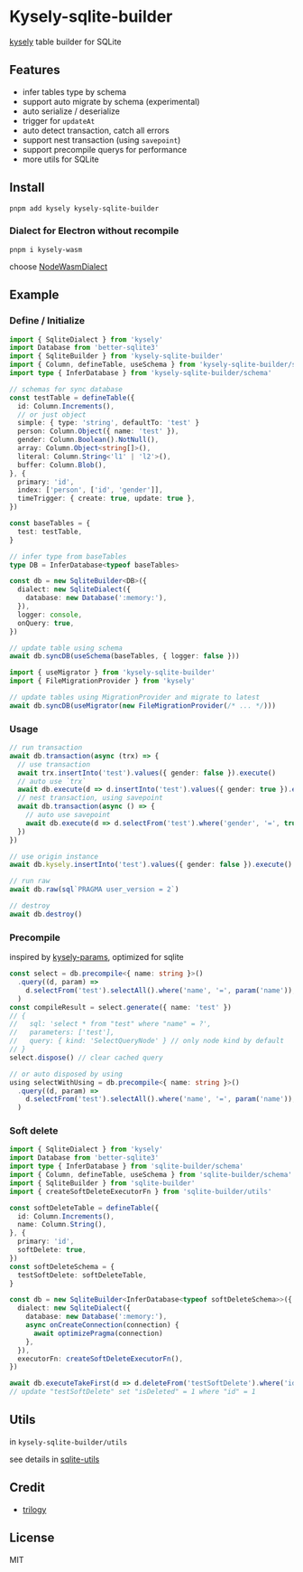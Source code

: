 # Kysely-sqlite-builder

[kysely](https://github.com/kysely-org/kysely) table builder for SQLite

## Features

- infer tables type by schema
- support auto migrate by schema (experimental)
- auto serialize / deserialize
- trigger for `updateAt`
- auto detect transaction, catch all errors
- support nest transaction (using `savepoint`)
- support precompile querys for performance
- more utils for SQLite

## Install

```shell
pnpm add kysely kysely-sqlite-builder
```

### Dialect for Electron without recompile

```shell
pnpm i kysely-wasm
```

choose [NodeWasmDialect](../dialect-wasm/README.md#nodewasmdialect)

## Example

### Define / Initialize

```ts
import { SqliteDialect } from 'kysely'
import Database from 'better-sqlite3'
import { SqliteBuilder } from 'kysely-sqlite-builder'
import { Column, defineTable, useSchema } from 'kysely-sqlite-builder/schema'
import type { InferDatabase } from 'kysely-sqlite-builder/schema'

// schemas for sync database
const testTable = defineTable({
  id: Column.Increments(),
  // or just object
  simple: { type: 'string', defaultTo: 'test' }
  person: Column.Object({ name: 'test' }),
  gender: Column.Boolean().NotNull(),
  array: Column.Object<string[]>(),
  literal: Column.String<'l1' | 'l2'>(),
  buffer: Column.Blob(),
}, {
  primary: 'id',
  index: ['person', ['id', 'gender']],
  timeTrigger: { create: true, update: true },
})

const baseTables = {
  test: testTable,
}

// infer type from baseTables
type DB = InferDatabase<typeof baseTables>

const db = new SqliteBuilder<DB>({
  dialect: new SqliteDialect({
    database: new Database(':memory:'),
  }),
  logger: console,
  onQuery: true,
})

// update table using schema
await db.syncDB(useSchema(baseTables, { logger: false }))

import { useMigrator } from 'kysely-sqlite-builder'
import { FileMigrationProvider } from 'kysely'

// update tables using MigrationProvider and migrate to latest
await db.syncDB(useMigrator(new FileMigrationProvider(/* ... */)))
```

### Usage

```ts
// run transaction
await db.transaction(async (trx) => {
  // use transaction
  await trx.insertInto('test').values({ gender: false }).execute()
  // auto use `trx`
  await db.execute(d => d.insertInto('test').values({ gender: true }).execute())
  // nest transaction, using savepoint
  await db.transaction(async () => {
    // auto use savepoint
    await db.execute(d => d.selectFrom('test').where('gender', '=', true))
  })
})

// use origin instance
await db.kysely.insertInto('test').values({ gender: false }).execute()

// run raw
await db.raw(sql`PRAGMA user_version = 2`)

// destroy
await db.destroy()
```

### Precompile

inspired by [kysely-params](https://github.com/jtlapp/kysely-params), optimized for sqlite

```ts
const select = db.precompile<{ name: string }>()
  .query((d, param) =>
    d.selectFrom('test').selectAll().where('name', '=', param('name')),
  )
const compileResult = select.generate({ name: 'test' })
// {
//   sql: 'select * from "test" where "name" = ?',
//   parameters: ['test'],
//   query: { kind: 'SelectQueryNode' } // only node kind by default
// }
select.dispose() // clear cached query

// or auto disposed by using
using selectWithUsing = db.precompile<{ name: string }>()
  .query((d, param) =>
    d.selectFrom('test').selectAll().where('name', '=', param('name')),
  )
```

### Soft delete

```ts
import { SqliteDialect } from 'kysely'
import Database from 'better-sqlite3'
import type { InferDatabase } from 'sqlite-builder/schema'
import { Column, defineTable, useSchema } from 'sqlite-builder/schema'
import { SqliteBuilder } from 'sqlite-builder'
import { createSoftDeleteExecutorFn } from 'sqlite-builder/utils'

const softDeleteTable = defineTable({
  id: Column.Increments(),
  name: Column.String(),
}, {
  primary: 'id',
  softDelete: true,
})
const softDeleteSchema = {
  testSoftDelete: softDeleteTable,
}

const db = new SqliteBuilder<InferDatabase<typeof softDeleteSchema>>({
  dialect: new SqliteDialect({
    database: new Database(':memory:'),
    async onCreateConnection(connection) {
      await optimizePragma(connection)
    },
  }),
  executorFn: createSoftDeleteExecutorFn(),
})

await db.executeTakeFirst(d => d.deleteFrom('testSoftDelete').where('id', '=', 1))
// update "testSoftDelete" set "isDeleted" = 1 where "id" = 1
```

## Utils

in `kysely-sqlite-builder/utils`

see details in [sqlite-utils](../sqlite-utils/)

## Credit

- [trilogy](https://github.com/haltcase/trilogy)

## License

MIT
